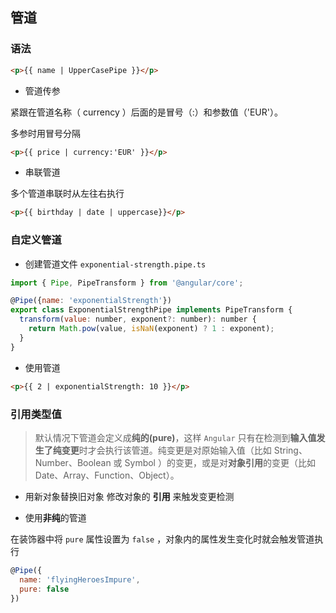 ## 管道

### 语法
```html
<p>{{ name | UpperCasePipe }}</p>
```

- 管道传参

紧跟在管道名称（ currency ）后面的是冒号（:）和参数值（'EUR'）。

多参时用冒号分隔
```html
<p>{{ price | currency:'EUR' }}</p>
```

- 串联管道

多个管道串联时从左往右执行
```html
<p>{{ birthday | date | uppercase}}</p>
```

### 自定义管道

- 创建管道文件 `exponential-strength.pipe.ts` 

```js
import { Pipe, PipeTransform } from '@angular/core';

@Pipe({name: 'exponentialStrength'})
export class ExponentialStrengthPipe implements PipeTransform {
  transform(value: number, exponent?: number): number {
    return Math.pow(value, isNaN(exponent) ? 1 : exponent);
  }
}
```

- 使用管道

```html
<p>{{ 2 | exponentialStrength: 10 }}</p>
```

### 引用类型值

> 默认情况下管道会定义成**纯的(pure)**，这样 `Angular` 只有在检测到**输入值发生了纯变更**时才会执行该管道。纯变更是对原始输入值（比如 String、Number、Boolean 或 Symbol ）的变更，或是对**对象引用**的变更（比如 Date、Array、Function、Object）。


- 用新对象替换旧对象
  修改对象的 **引用** 来触发变更检测

- 使用**非纯**的管道

在装饰器中将 `pure` 属性设置为 `false` ，对象内的属性发生变化时就会触发管道执行

```js
@Pipe({
  name: 'flyingHeroesImpure',
  pure: false
})
```

